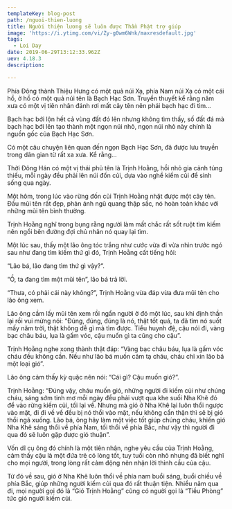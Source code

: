 ```yaml
---
templateKey: blog-post
path: /nguoi-thien-luong
title: Người thiện lương sẽ luôn được Thần Phật trợ giúp
image: 'https://i.ytimg.com/vi/Zy-g0wm6Wnk/maxresdefault.jpg' 
tags:
  - Loi Day
date: 2019-06-29T13:12:33.962Z
uev: 4.18.3
description:

---
```


Phía Đông thành Thiệu Hưng có một quả núi Xạ, phía Nam núi Xạ có một cái hồ, ở hồ có một quả núi tên là Bạch Hạc Sơn. Truyền thuyết kể rằng năm xưa có một vị tiên nhân đánh rơi mất cây tên nên phái bạch hạc đi tìm…

Bạch hạc bới lộn hết cả vùng đất đó lên nhưng không tìm thấy, số đất đá mà bạch hạc bới lên tạo thành một ngọn núi nhỏ, ngọn núi nhỏ này chính là nguồn gốc của Bạch Hạc Sơn.

Có một câu chuyện liên quan đến ngọn Bạch Hạc Sơn, đã được lưu truyền trong dân gian từ rất xa xưa. Kể rằng…

Thời Đông Hán có một vị thái phủ tên là Trịnh Hoằng, hồi nhỏ gia cảnh túng thiếu, mỗi ngày đều phải lên núi đốn củi, dựa vào nghề kiếm củi để sinh sống qua ngày.

Một hôm, trong lúc vào rừng đốn củi Trịnh Hoằng nhặt được một cây tên. Đầu mũi tên rất đẹp, phản ánh ngũ quang thập sắc, nó hoàn toàn khác với những mũi tên bình thường.

Trịnh Hoằng nghĩ trong bụng rằng người làm mất chắc rất sốt ruột tìm kiếm nên ngồi bên đường đợi chủ nhân nó quay lại tìm.

Một lúc sau, thấy một lão ông tóc trắng như cước vừa đi vừa nhìn trước ngó sau như đang tìm kiếm thứ gì đó, Trịnh Hoằng cất tiếng hỏi:

“Lão bá, lão đang tìm thứ gì vậy?”.

“Ồ, ta đang tìm một mũi tên”, lão bá trả lời.

“Thưa, có phải cái này không?”, Trịnh Hoằng vừa đáp vừa đưa mũi tên cho lão ông xem.

Lão ông cầm lấy mũi tên xem rồi ngẩn người ở đó một lúc, sau khi định thần lại rồi vui mừng nói: “Đúng, đúng, đúng là nó, thật tốt quá, ta đã tìm nó suốt mấy năm trời, thật không dễ gì mà tìm được. Tiểu huynh đệ, cậu nói đi, vàng bạc châu báu, lụa là gấm vóc, cậu muốn gì ta cũng cho cậu”.

Trịnh Hoằng nghe xong thành thật đáp: “Vàng bạc châu báu, lụa là gấm vóc cháu đều không cần. Nếu như lão bá muốn cảm tạ cháu, cháu chỉ xin lão bá một loại gió”.

Lão ông cảm thấy kỳ quặc nên nói: “Cái gì? Cậu muốn gió?”.

Trịnh Hoằng: “Đúng vậy, cháu muốn gió, những người đi kiếm củi như chúng cháu, sáng sớm tinh mơ mỗi ngày đều phải vượt qua khe suối Nha Khê đó để vào rừng kiếm củi, tối lại về. Nhưng mà gió ở Nha Khê lại luôn thổi ngược vào mặt, đi đi về về đều bị nó thổi vào mặt, nếu không cẩn thận thì sẽ bị gió thổi ngã xuống. Lão bá, ông hãy làm một việc tốt giúp chúng cháu, khiến gió Nha Khê sáng thổi về phía Nam, tối thổi về phía Bắc, như vậy thì người đi qua đó sẽ luôn gặp được gió thuận”.

Vốn dĩ cụ ông đó chính là một tiên nhân, nghe yêu cầu của Trịnh Hoằng, cảm thấy cậu là một đứa trẻ có lòng tốt, tuy tuổi còn nhỏ nhưng đã biết nghĩ cho mọi người, trong lòng rất cảm động nên nhận lời thỉnh cầu của cậu.

Từ đó về sau, gió ở Nha Khê luôn thổi về phía nam buổi sáng, buổi chiều về phía Bắc, giúp những người kiếm củi qua đó rất thuận tiện. Nhiều năm qua đi, mọi người gọi đó là “Gió Trịnh Hoằng” cũng có người gọi là “Tiều Phòng” tức gió người kiếm củi.